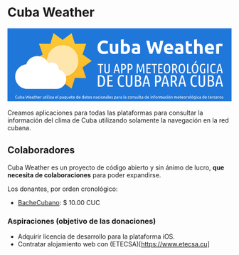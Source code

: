 # Cuba Weather

![Cuba Weather Banner](images/banner.png)

Creamos aplicaciones para todas las plataformas para consultar la información del clima de Cuba utilizando solamente la navegación en la red cubana.

## Colaboradores

Cuba Weather es un proyecto de código abierto y sin ánimo de lucro, **que necesita de colaboraciones** para poder expandirse. 

Los donantes, por orden cronológico:

- [BacheCubano](https://twitter.com/BacheCubano): $ 10.00 CUC

### Aspiraciones (objetivo de las donaciones)

- Adquirir licencia de desarrollo para la plataforma iOS.
- Contratar alojamiento web con (ETECSA)[https://www.etecsa.cu]
